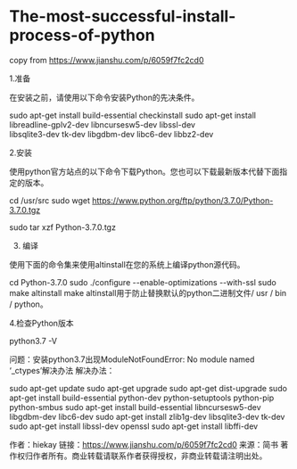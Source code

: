 # The-most-successful-install-process-of-python
copy from https://www.jianshu.com/p/6059f7fc2cd0


1.准备

在安装之前，请使用以下命令安装Python的先决条件。


sudo apt-get install build-essential checkinstall
sudo apt-get install libreadline-gplv2-dev libncursesw5-dev libssl-dev \
    libsqlite3-dev tk-dev libgdbm-dev libc6-dev libbz2-dev
    
    
2.安装

使用python官方站点的以下命令下载Python。您也可以下载最新版本代替下面指定的版本。


cd /usr/src
sudo wget https://www.python.org/ftp/python/3.7.0/Python-3.7.0.tgz

sudo tar xzf Python-3.7.0.tgz

3. 编译

使用下面的命令集来使用altinstall在您的系统上编译python源代码。


cd Python-3.7.0
sudo ./configure --enable-optimizations --with-ssl
sudo make altinstall
make altinstall用于防止替换默认的python二进制文件/ usr / bin / python。


4.检查Python版本

python3.7 -V

问题：安装python3.7出现ModuleNotFoundError: No module named ‘_ctypes’解决办法
解决办法：


sudo apt-get update
sudo apt-get upgrade
sudo apt-get dist-upgrade
sudo apt-get install build-essential python-dev python-setuptools python-pip python-smbus
sudo apt-get install build-essential libncursesw5-dev libgdbm-dev libc6-dev
sudo apt-get install zlib1g-dev libsqlite3-dev tk-dev
sudo apt-get install libssl-dev openssl
sudo apt-get install libffi-dev


作者：hiekay
链接：https://www.jianshu.com/p/6059f7fc2cd0
来源：简书
著作权归作者所有。商业转载请联系作者获得授权，非商业转载请注明出处。
